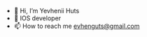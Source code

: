 - 👋 Hi, I’m Yevhenii Huts
- 🌱 IOS developer
- 📫 How to reach me evhenguts@gmail.com

<!---
ZheniaG04/ZheniaG04 is a ✨ special ✨ repository because its `README.md` (this file) appears on your GitHub profile.
You can click the Preview link to take a look at your changes.
--->
